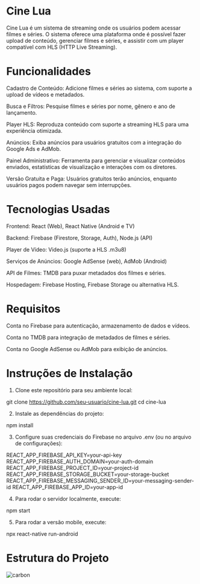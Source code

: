 # Cine Lua

Cine Lua é um sistema de streaming onde os usuários podem acessar filmes e séries. O sistema oferece uma plataforma onde é possível fazer upload de conteúdo, gerenciar filmes e séries, e assistir com um player compatível com HLS (HTTP Live Streaming).

# Funcionalidades

Cadastro de Conteúdo: Adicione filmes e séries ao sistema, com suporte a upload de vídeos e metadados.

Busca e Filtros: Pesquise filmes e séries por nome, gênero e ano de lançamento.

Player HLS: Reproduza conteúdo com suporte a streaming HLS para uma experiência otimizada.

Anúncios: Exiba anúncios para usuários gratuitos com a integração do Google Ads e AdMob.

Painel Administrativo: Ferramenta para gerenciar e visualizar conteúdos enviados, estatísticas de visualização e interações com os diretores.

Versão Gratuita e Paga: Usuários gratuitos terão anúncios, enquanto usuários pagos podem navegar sem interrupções.


# Tecnologias Usadas

Frontend: React (Web), React Native (Android e TV)

Backend: Firebase (Firestore, Storage, Auth), Node.js (API)

Player de Vídeo: Video.js (suporte a HLS .m3u8)

Serviços de Anúncios: Google AdSense (web), AdMob (Android)

API de Filmes: TMDB para puxar metadados dos filmes e séries.

Hospedagem: Firebase Hosting, Firebase Storage ou alternativa HLS.


# Requisitos

Conta no Firebase para autenticação, armazenamento de dados e vídeos.

Conta no TMDB para integração de metadados de filmes e séries.

Conta no Google AdSense ou AdMob para exibição de anúncios.


# Instruções de Instalação

1. Clone este repositório para seu ambiente local:

git clone https://github.com/seu-usuario/cine-lua.git
cd cine-lua


2. Instale as dependências do projeto:

npm install


3. Configure suas credenciais do Firebase no arquivo .env (ou no arquivo de configurações):

REACT_APP_FIREBASE_API_KEY=your-api-key
REACT_APP_FIREBASE_AUTH_DOMAIN=your-auth-domain
REACT_APP_FIREBASE_PROJECT_ID=your-project-id
REACT_APP_FIREBASE_STORAGE_BUCKET=your-storage-bucket
REACT_APP_FIREBASE_MESSAGING_SENDER_ID=your-messaging-sender-id
REACT_APP_FIREBASE_APP_ID=your-app-id


4. Para rodar o servidor localmente, execute:

npm start


5. Para rodar a versão mobile, execute:

npx react-native run-android



# Estrutura do Projeto

<img src="https://i.ibb.co/PGkPZnTq/carbon.png" alt="carbon" border="0"></img>
